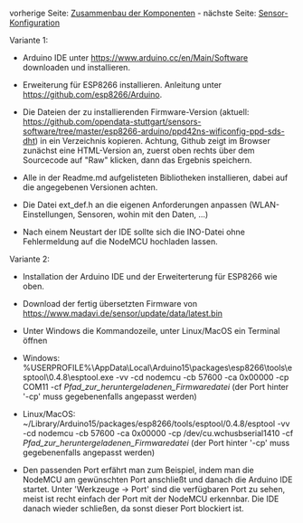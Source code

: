 vorherige Seite: [Zusammenbau der Komponenten](/opendata-stuttgart/meta/wiki/Zusammenbau-der-Komponenten) - nächste Seite: [Sensor-Konfiguration](/opendata-stuttgart/meta/wiki/Konfiguration-der-Sensoren)  
  
Variante 1:

* Arduino IDE unter <https://www.arduino.cc/en/Main/Software> downloaden und installieren.  
  
* Erweiterung für ESP8266 installieren. Anleitung unter <https://github.com/esp8266/Arduino>.  
  
* Die Dateien der zu installierenden Firmware-Version (aktuell: <https://github.com/opendata-stuttgart/sensors-software/tree/master/esp8266-arduino/ppd42ns-wificonfig-ppd-sds-dht>) in ein Verzeichnis kopieren. Achtung, Github zeigt im Browser zunächst eine HTML-Version an, zuerst oben rechts über dem Sourcecode auf "Raw" klicken, dann das Ergebnis speichern.  
  
* Alle in der Readme.md aufgelisteten Bibliotheken installieren, dabei auf die angegebenen Versionen achten.  
  
* Die Datei ext_def.h an die eigenen Anforderungen anpassen (WLAN-Einstellungen, Sensoren, wohin mit den Daten, ...)  
  
* Nach einem Neustart der IDE sollte sich die INO-Datei ohne Fehlermeldung auf die NodeMCU hochladen lassen.  
  
  
  
Variante 2:

* Installation der Arduino IDE und der Erweiterterung für ESP8266 wie oben.

* Download der fertig übersetzten Firmware von <https://www.madavi.de/sensor/update/data/latest.bin>  
  
* Unter Windows die Kommandozeile, unter Linux/MacOS ein Terminal öffnen  
  
* Windows: %USERPROFILE%\AppData\Local\Arduino15\packages\esp8266\tools\esptool\0.4.8\esptool.exe -vv -cd nodemcu -cb 57600 -ca 0x00000 -cp COM11 -cf _Pfad_zur_heruntergeladenen_Firmwaredatei_ (der Port hinter '-cp' muss gegebenenfalls angepasst werden)  
  
* Linux/MacOS: ~/Library/Arduino15/packages/esp8266/tools/esptool/0.4.8/esptool -vv -cd nodemcu -cb 57600 -ca 0x00000 -cp /dev/cu.wchusbserial1410 -cf _Pfad_zur_heruntergeladenen_Firmwaredatei_ (der Port hinter '-cp' muss gegebenenfalls angepasst werden)  
  
* Den passenden Port erfährt man zum Beispiel, indem man die NodeMCU am gewünschten Port anschließt und danach die Arduino IDE startet. Unter 'Werkzeuge -> Port' sind die verfügbaren Port zu sehen, meist ist recht einfach der Port mit der NodeMCU erkennbar. Die IDE danach wieder schließen, da sonst dieser Port blockiert ist.  
